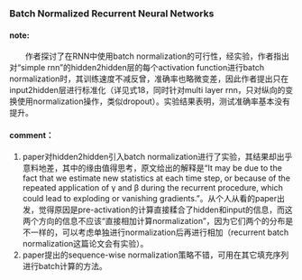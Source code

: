 ### Batch Normalized Recurrent Neural Networks

#### note:
&emsp;&emsp;作者探讨了在RNN中使用batch normalization的可行性，经实验，作者指出对“simple rnn”的hidden2hidden层的每个activation function进行batch normalization时，其训练速度不减反曾，准确率也略微变差，因此作者提出只在input2hidden层进行标准化（详见式18，同时针对multi layer rnn，只对纵向的变换使用normalization操作，类似dropout）。实验结果表明，测试准确率基本没有提升。

#### comment：
  1. paper对hidden2hidden引入batch normalization进行了实验，其结果却出乎意料地差，其中的缘由值得思考，原文给出的解释是“It may be due to the fact that we estimate new statistics at each time step, or because of the repeated application of γ and β during the recurrent procedure, which could lead to exploding or vanishing gradients.”。从个人从看的paper出发，觉得原因是pre-activation的计算直接糅合了hidden和input的信息，而这两个方向的信息不应该“直接相加计算normalization”，因为它们两个的分布是不一样的，可以考虑单独进行normalization后再进行相加（recurrent batch normalization这篇论文会有实验）。
  2. paper提出的sequence-wise normalization策略不错，可用在其它填充序列进行batch计算的方法。
